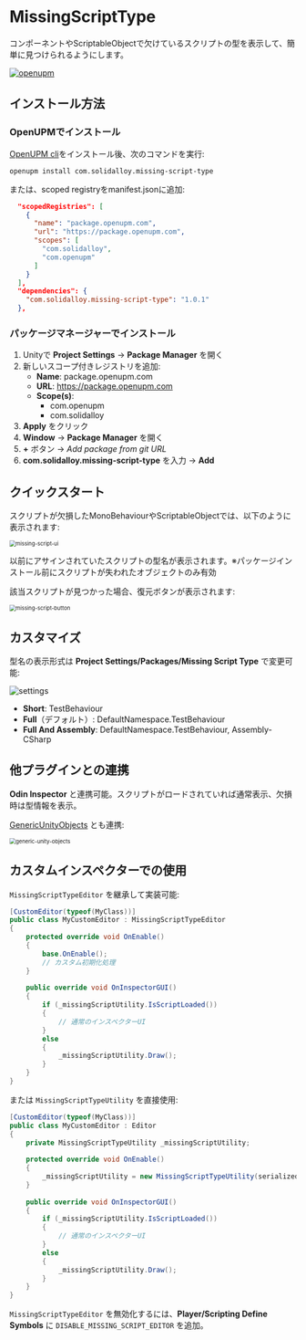 # MissingScriptType
コンポーネントやScriptableObjectで欠けているスクリプトの型を表示して、簡単に見つけられるようにします。

[![openupm](https://img.shields.io/npm/v/com.solidalloy.missing-script-type?label=openupm&registry_uri=https://package.openupm.com)](https://openupm.com/packages/com.solidalloy.missing-script-type/)

## インストール方法

### OpenUPMでインストール

[OpenUPM cli](https://github.com/openupm/openupm-cli#installation)をインストール後、次のコマンドを実行:

```openupm install com.solidalloy.missing-script-type```

または、scoped registryをmanifest.jsonに追加:

```json
  "scopedRegistries": [
    {
      "name": "package.openupm.com",
      "url": "https://package.openupm.com",
      "scopes": [
        "com.solidalloy",
        "com.openupm"
      ]
    }
  ],
  "dependencies": {
    "com.solidalloy.missing-script-type": "1.0.1"
  },
```

### パッケージマネージャーでインストール

1. Unityで **Project Settings** -> **Package Manager** を開く
2. 新しいスコープ付きレジストリを追加:
   - **Name**: package.openupm.com
   - **URL**: https://package.openupm.com
   - **Scope(s)**:
     - com.openupm
     - com.solidalloy
3. **Apply** をクリック
4. **Window** -> **Package Manager** を開く
5. **+** ボタン → *Add package from git URL*
6. **com.solidalloy.missing-script-type** を入力 → **Add**

## クイックスタート

スクリプトが欠損したMonoBehaviourやScriptableObjectでは、以下のように表示されます:

<img src=".images/missing-script-ui.png" alt="missing-script-ui" style="zoom:67%;" />

以前にアサインされていたスクリプトの型名が表示されます。※パッケージインストール前にスクリプトが失われたオブジェクトのみ有効

該当スクリプトが見つかった場合、復元ボタンが表示されます:

<img src=".images/missing-script-button.png" alt="missing-script-button" style="zoom:67%;" />

## カスタマイズ

型名の表示形式は **Project Settings/Packages/Missing Script Type** で変更可能:

![settings](.images/settings.png)

- **Short**: TestBehaviour
- **Full**（デフォルト）: DefaultNamespace.TestBehaviour
- **Full And Assembly**: DefaultNamespace.TestBehaviour, Assembly-CSharp

## 他プラグインとの連携

**Odin Inspector** と連携可能。スクリプトがロードされていれば通常表示、欠損時は型情報を表示。

[GenericUnityObjects](https://github.com/SolidAlloy/GenericUnityObjects) とも連携:

<img src=".images/generic-unity-objects.png" alt="generic-unity-objects" style="zoom:67%;" />

## カスタムインスペクターでの使用

`MissingScriptTypeEditor` を継承して実装可能:

```csharp
[CustomEditor(typeof(MyClass))]
public class MyCustomEditor : MissingScriptTypeEditor
{
    protected override void OnEnable()
    {
        base.OnEnable();
        // カスタム初期化処理
    }
    
    public override void OnInspectorGUI()
    {
        if (_missingScriptUtility.IsScriptLoaded())
        {
            // 通常のインスペクターUI
        }
        else
        {
            _missingScriptUtility.Draw();
        }
    }
}
```

または `MissingScriptTypeUtility` を直接使用:

```csharp
[CustomEditor(typeof(MyClass))]
public class MyCustomEditor : Editor
{
    private MissingScriptTypeUtility _missingScriptUtility;
    
    protected override void OnEnable()
    {
        _missingScriptUtility = new MissingScriptTypeUtility(serializedObject);
    }
    
    public override void OnInspectorGUI()
    {
        if (_missingScriptUtility.IsScriptLoaded())
        {
            // 通常のインスペクターUI
        }
        else
        {
            _missingScriptUtility.Draw();
        }
    }
}
```

`MissingScriptTypeEditor` を無効化するには、**Player/Scripting Define Symbols** に `DISABLE_MISSING_SCRIPT_EDITOR` を追加。
